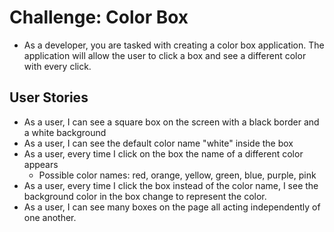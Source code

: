 # Challenge: Color Box
- As a developer, you are tasked with creating a color box application. The application will allow the user to click a box and see a different color with every click.

## User Stories
- As a user, I can see a square box on the screen with a black border and a white background
- As a user, I can see the default color name "white" inside the box
- As a user, every time I click on the box the name of a different color appears
    - Possible color names: red, orange, yellow, green, blue, purple, pink
- As a user, every time I click the box instead of the color name, I see the background color in the box change to represent the color.
- As a user, I can see many boxes on the page all acting independently of one another.